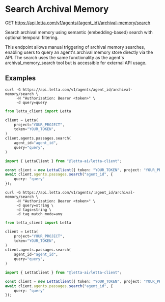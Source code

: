 # Search Archival Memory

GET https://api.letta.com/v1/agents/{agent_id}/archival-memory/search

Search archival memory using semantic (embedding-based) search with optional temporal filtering.

This endpoint allows manual triggering of archival memory searches, enabling users to query
an agent's archival memory store directly via the API. The search uses the same functionality
as the agent's archival_memory_search tool but is accessible for external API usage.

## Examples

```shell
curl -G https://api.letta.com/v1/agents/agent_id/archival-memory/search \
     -H "Authorization: Bearer <token>" \
     -d query=query
```

```python
from letta_client import Letta

client = Letta(
    project="YOUR_PROJECT",
    token="YOUR_TOKEN",
)
client.agents.passages.search(
    agent_id="agent_id",
    query="query",
)

```

```typescript
import { LettaClient } from "@letta-ai/letta-client";

const client = new LettaClient({ token: "YOUR_TOKEN", project: "YOUR_PROJECT" });
await client.agents.passages.search("agent_id", {
    query: "query"
});

```

```shell
curl -G https://api.letta.com/v1/agents/:agent_id/archival-memory/search \
     -H "Authorization: Bearer <token>" \
     -d query=string \
     -d tags=string \
     -d tag_match_mode=any
```

```python
from letta_client import Letta

client = Letta(
    project="YOUR_PROJECT",
    token="YOUR_TOKEN",
)
client.agents.passages.search(
    agent_id="agent_id",
    query="query",
)

```

```typescript
import { LettaClient } from "@letta-ai/letta-client";

const client = new LettaClient({ token: "YOUR_TOKEN", project: "YOUR_PROJECT" });
await client.agents.passages.search("agent_id", {
    query: "query"
});

```
